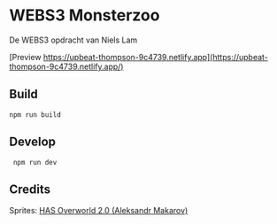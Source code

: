 # WEBS3 Monsterzoo
De WEBS3 opdracht van Niels Lam

[Preview https://upbeat-thompson-9c4739.netlify.app](https://upbeat-thompson-9c4739.netlify.app/)

## Build
```npm run build```

## Develop
``` npm run dev```

## Credits
Sprites: [HAS Overworld 2.0 (Aleksandr Makarov)](https://iknowkingrabbit.itch.io/heroic-overworld)
